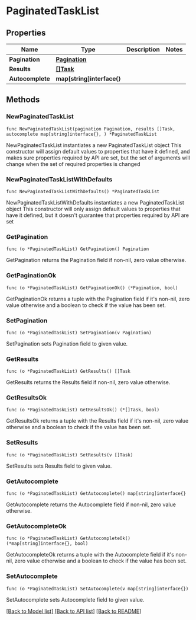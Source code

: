 # PaginatedTaskList

## Properties

Name | Type | Description | Notes
------------ | ------------- | ------------- | -------------
**Pagination** | [**Pagination**](Pagination.md) |  | 
**Results** | [**[]Task**](Task.md) |  | 
**Autocomplete** | **map[string]interface{}** |  | 

## Methods

### NewPaginatedTaskList

`func NewPaginatedTaskList(pagination Pagination, results []Task, autocomplete map[string]interface{}, ) *PaginatedTaskList`

NewPaginatedTaskList instantiates a new PaginatedTaskList object
This constructor will assign default values to properties that have it defined,
and makes sure properties required by API are set, but the set of arguments
will change when the set of required properties is changed

### NewPaginatedTaskListWithDefaults

`func NewPaginatedTaskListWithDefaults() *PaginatedTaskList`

NewPaginatedTaskListWithDefaults instantiates a new PaginatedTaskList object
This constructor will only assign default values to properties that have it defined,
but it doesn't guarantee that properties required by API are set

### GetPagination

`func (o *PaginatedTaskList) GetPagination() Pagination`

GetPagination returns the Pagination field if non-nil, zero value otherwise.

### GetPaginationOk

`func (o *PaginatedTaskList) GetPaginationOk() (*Pagination, bool)`

GetPaginationOk returns a tuple with the Pagination field if it's non-nil, zero value otherwise
and a boolean to check if the value has been set.

### SetPagination

`func (o *PaginatedTaskList) SetPagination(v Pagination)`

SetPagination sets Pagination field to given value.


### GetResults

`func (o *PaginatedTaskList) GetResults() []Task`

GetResults returns the Results field if non-nil, zero value otherwise.

### GetResultsOk

`func (o *PaginatedTaskList) GetResultsOk() (*[]Task, bool)`

GetResultsOk returns a tuple with the Results field if it's non-nil, zero value otherwise
and a boolean to check if the value has been set.

### SetResults

`func (o *PaginatedTaskList) SetResults(v []Task)`

SetResults sets Results field to given value.


### GetAutocomplete

`func (o *PaginatedTaskList) GetAutocomplete() map[string]interface{}`

GetAutocomplete returns the Autocomplete field if non-nil, zero value otherwise.

### GetAutocompleteOk

`func (o *PaginatedTaskList) GetAutocompleteOk() (*map[string]interface{}, bool)`

GetAutocompleteOk returns a tuple with the Autocomplete field if it's non-nil, zero value otherwise
and a boolean to check if the value has been set.

### SetAutocomplete

`func (o *PaginatedTaskList) SetAutocomplete(v map[string]interface{})`

SetAutocomplete sets Autocomplete field to given value.



[[Back to Model list]](../README.md#documentation-for-models) [[Back to API list]](../README.md#documentation-for-api-endpoints) [[Back to README]](../README.md)


